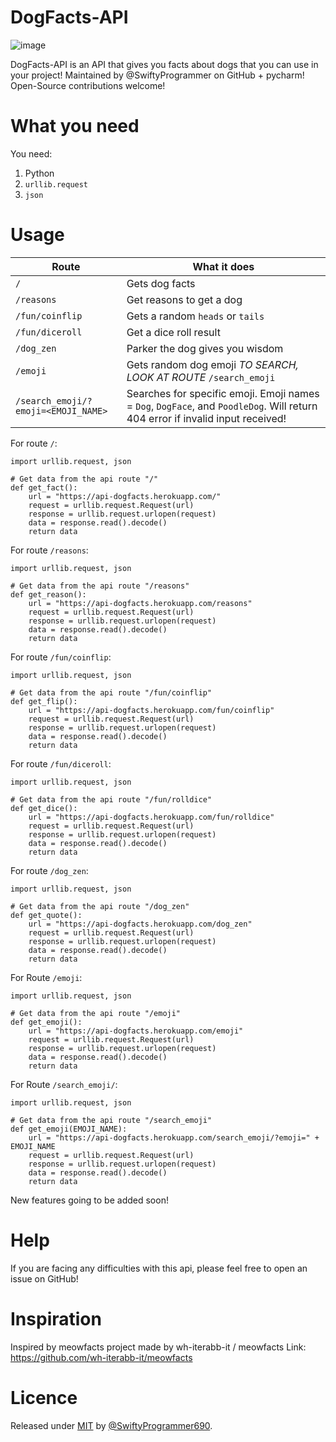 # DogFacts-API

![image](https://user-images.githubusercontent.com/68472469/178375433-a5554468-a052-4846-b0eb-4dc7d81f5ce4.png)


DogFacts-API is an API that gives you facts about dogs that you can use in your project! Maintained by @SwiftyProgrammer on GitHub + pycharm! Open-Source contributions welcome!

# What you need

You need:
1. Python
2. `urllib.request`
3. `json`

# Usage

| Route                               | What it does                                                                                                                   |
|-------------------------------------|--------------------------------------------------------------------------------------------------------------------------------|
| `/`                                 | Gets dog facts                                                                                                                 |
| `/reasons`                          | Get reasons to get a dog                                                                                                       |
| `/fun/coinflip`                     | Gets a random `heads` or `tails`                                                                                               |
| `/fun/diceroll`                     | Get a dice roll result                                                                                                         |
| `/dog_zen`                          | Parker the dog gives you wisdom                                                                                                |
| `/emoji`                            | Gets random dog emoji *TO SEARCH, LOOK AT ROUTE* `/search_emoji`                                                               |
| `/search_emoji/?emoji=<EMOJI_NAME>` | Searches for specific emoji. Emoji names = `Dog`, `DogFace`, and `PoodleDog`. Will return 404 error if invalid input received! |

For route `/`:
```
import urllib.request, json

# Get data from the api route "/"
def get_fact():
    url = "https://api-dogfacts.herokuapp.com/"
    request = urllib.request.Request(url)
    response = urllib.request.urlopen(request)
    data = response.read().decode()
    return data
```
For route `/reasons`:
```
import urllib.request, json

# Get data from the api route "/reasons"
def get_reason():
    url = "https://api-dogfacts.herokuapp.com/reasons"
    request = urllib.request.Request(url)
    response = urllib.request.urlopen(request)
    data = response.read().decode()
    return data
```
For route `/fun/coinflip`:
```
import urllib.request, json

# Get data from the api route "/fun/coinflip"
def get_flip():
    url = "https://api-dogfacts.herokuapp.com/fun/coinflip"
    request = urllib.request.Request(url)
    response = urllib.request.urlopen(request)
    data = response.read().decode()
    return data
```
For route `/fun/diceroll`:
```
import urllib.request, json

# Get data from the api route "/fun/rolldice"
def get_dice():
    url = "https://api-dogfacts.herokuapp.com/fun/rolldice"
    request = urllib.request.Request(url)
    response = urllib.request.urlopen(request)
    data = response.read().decode()
    return data
```
For route `/dog_zen`:
```
import urllib.request, json

# Get data from the api route "/dog_zen"
def get_quote():
    url = "https://api-dogfacts.herokuapp.com/dog_zen"
    request = urllib.request.Request(url)
    response = urllib.request.urlopen(request)
    data = response.read().decode()
    return data
```
For Route `/emoji`:
```
import urllib.request, json

# Get data from the api route "/emoji"
def get_emoji():
    url = "https://api-dogfacts.herokuapp.com/emoji"
    request = urllib.request.Request(url)
    response = urllib.request.urlopen(request)
    data = response.read().decode()
    return data
```
For Route `/search_emoji/`:
```
import urllib.request, json

# Get data from the api route "/search_emoji"
def get_emoji(EMOJI_NAME):
    url = "https://api-dogfacts.herokuapp.com/search_emoji/?emoji=" + EMOJI_NAME
    request = urllib.request.Request(url)
    response = urllib.request.urlopen(request)
    data = response.read().decode()
    return data
```

New features going to be added soon!

# Help

If you are facing any difficulties with this api, please feel free to open an issue on GitHub!

# Inspiration

Inspired by meowfacts project made by wh-iterabb-it / meowfacts
Link: https://github.com/wh-iterabb-it/meowfacts

# Licence

Released under [MIT](/LICENSE) by [@SwiftyProgrammer690](https://github.com/SwiftyProgrammer690).
